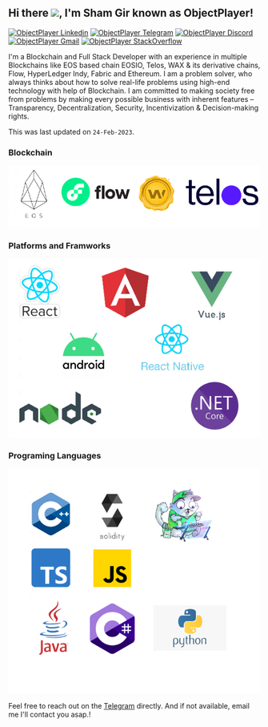 <h2> Hi there <img src="https://media.giphy.com/media/hvRJCLFzcasrR4ia7z/giphy.gif" width="28">, I'm Sham Gir known as ObjectPlayer! </h2>
    
[![ObjectPlayer Linkedin](https://img.shields.io/badge/LinkedIn-0077B5?style=for-the-badge&logo=linkedin&logoColor=white)](https://www.linkedin.com/in/sham-gir-2573b1170/)
[![ObjectPlayer Telegram](https://img.shields.io/badge/Telegram-2CA5E0?style=for-the-badge&logo=telegram&logoColor=white)](https://t.me/@ShamGir)
[![ObjectPlayer Discord](https://img.shields.io/badge/Discord-7289DA?style=for-the-badge&logo=discord&logoColor=white)](https://discordapp.com/users/ShamGir#9676)
[![ObjectPlayer Gmail](https://img.shields.io/badge/Gmail-D14836?style=for-the-badge&logo=gmail&logoColor=white)](https://mail.google.com/mail/u/objectplayer@gmail.com)
[![ObjectPlayer StackOverflow](https://img.shields.io/badge/StackOverflow-F48024?style=for-the-badge&logo=stackoverflow&logoColor=white)](https://stackoverflow.com/users/9515659/sham-gir)


I'm a Blockchain and Full Stack Developer with an experience in multiple Blockchains like EOS based chain EOSIO, Telos, WAX & its derivative chains, Flow, HyperLedger Indy, Fabric and Ethereum.
I am a problem solver, who always thinks about how to solve real-life problems using high-end technology with help of Blockchain. I am committed to making society free from problems by making every possible business with inherent features – Transparency, Decentralization, Security, Incentivization & Decision-making rights.

This was last updated on `24-Feb-2023`.

### Blockchain
 <img src="./images/blockchains.png" alt="Blockchain" /> 
 
### Platforms and Framworks
 <img src="./images/framwworks.png" alt="Frameworks" /> 
 
### Programing Languages
 <img src="./images/languages.png" alt="Languages" /> 


Feel free to reach out on the [Telegram](https://t.me/@ShamGir) directly. And if not available, email me I'll contact you asap.!
